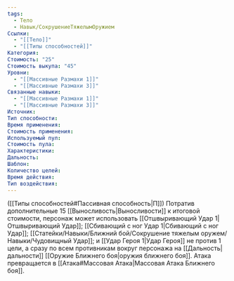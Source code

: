 ```yaml
---
tags:
  - Тело
  - Навык/СокрушениеТяжелымОружием
Ссылки:
  - "[[Тело]]"
  - "[[Типы способностей]]"
Категория: 
Стоимость: "25"
Стоимость выкупа: "45"
Уровни:
  - "[[Массивные Размахи 1]]"
  - "[[Массивные Размахи 3]]"
Связанные навыки:
  - "[[Массивные Размахи 1]]"
  - "[[Массивные Размахи 3]]"
Источник:
Тип способности:
Время применения:
Стоимость применения:
Используемый пул:
Стоимость пула:
Характеристики:
Дальность:
Шаблон:
Количество целей:
Время действия:
Тип воздействия:
---
```

([[Типы способностей#Пассивная способность|П]]) Потратив дополнительные 15 [[Выносливость|Выносливости]] к итоговой стоимости, персонаж может использовать [[Отшвыривающий Удар 1|Отшвыривающий Удар]];  [[Сбивающий с ног Удар 1|Сбивающий с ног Удар]]; [[Статейки/Навыки/Ближний бой/Сокрушение тяжелым оружем/Навыки/Чудовищный Удар]]; и [[Удар Героя 1|Удар Героя]] не против 1 цели, а сразу по всем противникам вокруг персонажа на [[Дальность|дальности]] [[Оружие Ближнего боя|оружия ближнего боя]].  Атака превращается в [[Атака#Массовая Атака|Массовая Атака Ближнего боя]].